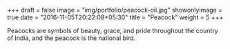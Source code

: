 +++
draft = false
image = "img/portfolio/peacock-oil.jpg"
showonlyimage = true
date = "2016-11-05T20:22:08+05:30"
title = "Peacock"
weight = 5
+++

Peacocks are symbols of beauty, grace, and pride throughout the country of India, and the peacock is the national bird.